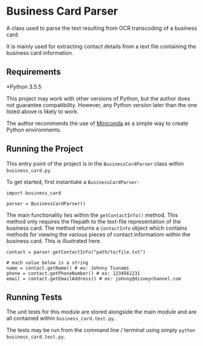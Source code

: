 # Business Card Parser

A class used to parse the text resulting from OCR transcoding of a business card. 

It is mainly used for extracting contact details from a text file containing the business card information.

## Requirements

*Python 3.5.5

This project may work with other versions of Python, but the author does not guarantee compatibility. However, any Python version later than the one listed above is likely to work.

The author recommends the use of [Miniconda](https://conda.io/miniconda.html) as a simple way to create Python environments.

## Running the Project

This entry point of the project is in the `BusinessCardParser` class within `business_card.py`.

To get started, first instantiate a `BusinessCardParser`:

```
import business_card

parser = BusinessCardParser()
```

The main functionality lies within the `getContactInfo()` method. This method only requires the filepath to the text-file representation of the business card. The method returns a `ContactInfo` object which contains methods for viewing the various pieces of contact informatiom within the business card. This is illustrated here.

```
contact = parser.getContactInfo("path/to/file.txt")

# each value below is a string
name = contact.getName() # ex: Johnny Tsunami
phone = contact.getPhoneNumber() # ex: 1234561231
email = contact.getEmailAddress() # ex: johnny@disneychannel.com
```

## Running Tests

The unit tests for this module are stored alongside the main module and are all contained within `business_card.test.py`. 

The tests may be run from the command line / terminal using simply `python business_card.test.py`. 
